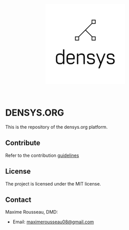 <p align="center"><a>
<img title="densys logo" src="./densys/static/densys_media/white_logo_nobg.svg" width="250">
</a></p>
<br>

DENSYS.ORG
==========

This is the repository of the densys.org platform.

Contribute
----------

Refer to the contribution [guidelines](https://github.com/maxrousseau/densys.org/blob/master/CONTRIBUTING.md) 

License
-------

The project is licensed under the MIT license.

Contact
-------

Maxime Rousseau, DMD:
- Email: <maximerousseau08@gmail.com>

